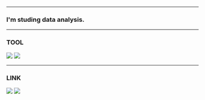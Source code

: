 
---
### I'm studing data analysis.

---
### TOOL
<a href="" target="_blank"><img src="https://img.shields.io/badge/python-fffaf0?style=plastic&logo=#3776AB&logoColor=000000"/></a>
<a href="" target="_blank"><img src="https://img.shields.io/badge/R-e0ffff?style=plastic&logo=#276DC3&logoColor=000000"/></a>

---
### LINK
<a href="https://www.instagram.com/_yxxne/" target="_blank"><img src="https://img.shields.io/badge/instagram-FFB6C1?style=plastic&logo=#E4405F&logoColor=000000"/></a>
<a href="mailto:knyhoha@gmail.com" target="_blank"><img src="https://img.shields.io/badge/gmail-C0C0C0?style=plastic&logo=#EA4335&logoColor=000000"/></a>

